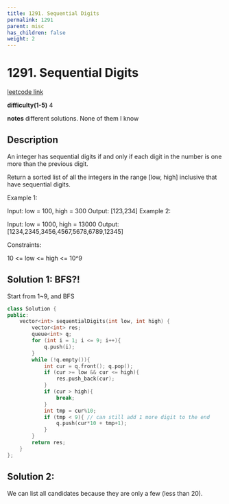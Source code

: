 ```yaml
---
title: 1291. Sequential Digits
permalink: 1291
parent: misc
has_children: false
weight: 2
---
```

# 1291. Sequential Digits
[leetcode link](https://leetcode.com/problems/sequential-digits/)

**difficulty(1-5)** 
4

**notes** 
different solutions. None of them I know 

## Description
An integer has sequential digits if and only if each digit in the number is one more than the previous digit.

Return a sorted list of all the integers in the range [low, high] inclusive that have sequential digits.

 

Example 1:

Input: low = 100, high = 300
Output: [123,234]
Example 2:

Input: low = 1000, high = 13000
Output: [1234,2345,3456,4567,5678,6789,12345]
 

Constraints:

10 <= low <= high <= 10^9

## Solution 1: BFS?!
Start from 1~9, and BFS
```c++
class Solution {
public:
    vector<int> sequentialDigits(int low, int high) {
        vector<int> res;
        queue<int> q;
        for (int i = 1; i <= 9; i++){
            q.push(i);
        }
        while (!q.empty()){
            int cur = q.front(); q.pop();
            if (cur >= low && cur <= high){
                res.push_back(cur);
            }
            if (cur > high){
                break;
            }
            int tmp = cur%10;
            if (tmp < 9){ // can still add 1 more digit to the end
                q.push(cur*10 + tmp+1);                
            }
        }
        return res;
    }
};
``` 
## Solution 2:
We can list all candidates because they are only a few (less than 20).


<!-- 
Default label
{: .label }

Blue label
{: .label .label-blue }

Stable
{: .label .label-green }

New release
{: .label .label-purple }

Coming soon
{: .label .label-yellow }

Deprecated
{: .label .label-red } -->
